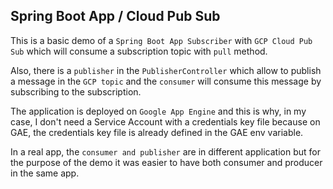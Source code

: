 ## Spring Boot App / Cloud Pub Sub

This is a basic demo of a `Spring Boot App Subscriber` with `GCP Cloud Pub Sub` which will consume a subscription topic with `pull` method.

Also, there is a `publisher` in the `PublisherController` which allow to publish a message in the `GCP topic` and the `consumer` will consume this message by subscribing to the subscription.

The application is deployed on `Google App Engine` and this is why, in my case, I don't need a Service Account with a credentials key file because on GAE, the credentials key file is already defined in the GAE env variable. 

In a real app, the `consumer and publisher` are in different application but for the purpose of the demo it was easier to have both consumer and producer in the same app.
